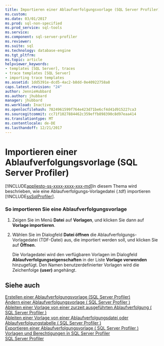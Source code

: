 ```yaml
---
title: Importieren einer Ablaufverfolgungsvorlage (SQL Server Profiler) | Microsoft Docs
ms.custom: 
ms.date: 03/01/2017
ms.prod: sql-non-specified
ms.prod_service: sql-tools
ms.service: 
ms.component: sql-server-profiler
ms.reviewer: 
ms.suite: sql
ms.technology: database-engine
ms.tgt_pltfrm: 
ms.topic: article
helpviewer_keywords:
- templates [SQL Server], traces
- trace templates [SQL Server]
- importing trace templates
ms.assetid: 1dd5391e-dcd5-4ac2-b8dd-0e40922758a8
caps.latest.revision: "24"
author: JennieHubbard
ms.author: jhubbard
manager: jhubbard
ms.workload: Inactive
ms.openlocfilehash: 7824961599f764e423d71be6cf4d41d915227ca3
ms.sourcegitcommit: cc71f1027884462c359effb898390c8d97eaa414
ms.translationtype: MT
ms.contentlocale: de-DE
ms.lasthandoff: 12/21/2017
---
```

# <a name="import-a-trace-template-sql-server-profiler"></a>Importieren einer Ablaufverfolgungsvorlage (SQL Server Profiler)
[!INCLUDE[appliesto-ss-xxxx-xxxx-xxx-md](../../includes/appliesto-ss-xxxx-xxxx-xxx-md.md)]In diesem Thema wird beschrieben, wie eine Ablaufverfolgungs-Vorlagedatei (.tdf) importieren [!INCLUDE[ssSqlProfiler](../../includes/sssqlprofiler-md.md)].  
  
### <a name="to-import-a-trace-template"></a>So importieren Sie eine Ablaufverfolgungsvorlage  
  
1.  Zeigen Sie im Menü **Datei** auf **Vorlagen**, und klicken Sie dann auf **Vorlage importieren**.  
  
2.  Wählen Sie im Dialogfeld **Datei öffnen** die Ablaufverfolgungs-Vorlagedatei (TDF-Datei) aus, die importiert werden soll, und klicken Sie auf **Öffnen**.  
  
     Die Vorlagedatei wird den verfügbaren Vorlagen im Dialogfeld **Ablaufverfolgungseigenschaften** in der Liste **Vorlage verwenden** hinzugefügt. Den Namen benutzerdefinierter Vorlagen wird die Zeichenfolge **(user)** angehängt.  
  
## <a name="see-also"></a>Siehe auch  
 [Erstellen einer Ablaufverfolgungsvorlage &#40;SQL Server Profiler&#41;](../../tools/sql-server-profiler/create-a-trace-template-sql-server-profiler.md)   
 [Ändern einer Ablaufverfolgungsvorlage &#40; SQL Server Profiler &#41;](../../tools/sql-server-profiler/modify-a-trace-template-sql-server-profiler.md)   
 [Ableiten einer Vorlage von einer zurzeit ausgeführten Ablaufverfolgung &#40; SQL Server Profiler &#41;](../../tools/sql-server-profiler/derive-a-template-from-a-running-trace-sql-server-profiler.md)   
 [Ableiten einer Vorlage von einer Ablaufverfolgungsdatei oder Ablaufverfolgungstabelle &#40; SQL Server Profiler &#41;](../../tools/sql-server-profiler/derive-a-template-from-a-trace-file-or-trace-table-sql-server-profiler.md)   
 [Exportieren einer Ablaufverfolgungsvorlage &#40; SQL Server Profiler &#41;](../../tools/sql-server-profiler/export-a-trace-template-sql-server-profiler.md)   
 [Vorlagen und Berechtigungen in SQL Server Profiler](../../tools/sql-server-profiler/sql-server-profiler-templates-and-permissions.md)   
 [SQL Server Profiler](../../tools/sql-server-profiler/sql-server-profiler.md)  
  
  
